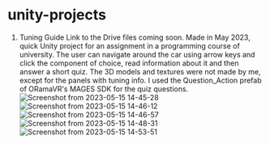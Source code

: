 # unity-projects

1) Tuning Guide
Link to the Drive files coming soon.
Made in May 2023, quick Unity project for an assignment in a programming course of university.
The user can navigate around the car using arrow keys and click the component of choice, read information about it and then answer a short quiz.
The 3D models and textures were not made by me, except for the panels with tuning info.
I used the Question_Action prefab of ORamaVR's MAGES SDK for the quiz questions.
![Screenshot from 2023-05-15 14-45-28](https://github.com/vougioukakis/unity-projects/assets/121321765/3b173af6-c1b1-4bf8-a290-255fc4b03095)
![Screenshot from 2023-05-15 14-46-12](https://github.com/vougioukakis/unity-projects/assets/121321765/72ad55bc-f6cb-4c72-bb63-bde433669657)
![Screenshot from 2023-05-15 14-46-57](https://github.com/vougioukakis/unity-projects/assets/121321765/9baf3a85-8908-4bbb-a5f8-f98ceda827ff)
![Screenshot from 2023-05-15 14-48-31](https://github.com/vougioukakis/unity-projects/assets/121321765/e2d0a90a-3e92-4b40-be3e-efd0969d0873)
![Screenshot from 2023-05-15 14-53-51](https://github.com/vougioukakis/unity-projects/assets/121321765/386f24d5-4ad2-4663-86f9-0a2551b23ca2)
